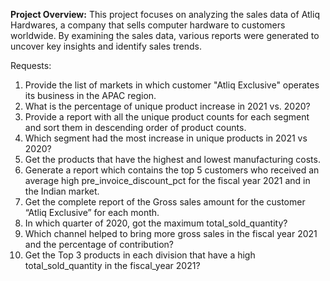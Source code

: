 **Project Overview:**
This project focuses on analyzing the sales data of Atliq Hardwares, a company that sells computer hardware to customers worldwide. By examining the sales data, various reports were generated to uncover key insights and identify sales trends.

Requests: 
1. Provide the list of markets in which customer "Atliq Exclusive" operates its business in the APAC region.
2. What is the percentage of unique product increase in 2021 vs. 2020?
3. Provide a report with all the unique product counts for each segment and sort them in descending order of product counts.
4.  Which segment had the most increase in unique products in 2021 vs 2020?
5.  Get the products that have the highest and lowest manufacturing costs.
6. Generate a report which contains the top 5 customers who received an average high pre_invoice_discount_pct for the fiscal year 2021 and in the Indian market.
7. Get the complete report of the Gross sales amount for the customer “Atliq Exclusive” for each month.
8. In which quarter of 2020, got the maximum total_sold_quantity?
9. Which channel helped to bring more gross sales in the fiscal year 2021 and the percentage of contribution?
10. Get the Top 3 products in each division that have a high total_sold_quantity in the fiscal_year 2021?

